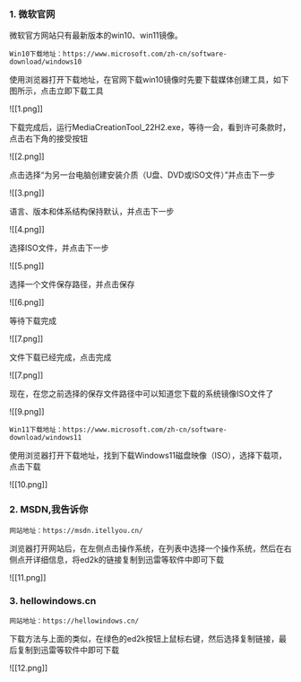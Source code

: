 ### 1. 微软官网

微软官方网站只有最新版本的win10、win11镜像。

```
Win10下载地址：https://www.microsoft.com/zh-cn/software-download/windows10
```

使用浏览器打开下载地址，在官网下载win10镜像时先要下载媒体创建工具，如下图所示，点击立即下载工具

![[1.png]]

下载完成后，运行MediaCreationTool_22H2.exe，等待一会，看到许可条款时，点击右下角的接受按钮

![[2.png]]

点击选择“为另一台电脑创建安装介质（U盘、DVD或ISO文件）”并点击下一步

![[3.png]]

语言、版本和体系结构保持默认，并点击下一步

![[4.png]]

选择ISO文件，并点击下一步

![[5.png]]

选择一个文件保存路径，并点击保存

![[6.png]]

等待下载完成

![[7.png]]

文件下载已经完成，点击完成

![[7.png]]

现在，在您之前选择的保存文件路径中可以知道您下载的系统镜像ISO文件了

![[9.png]]

```
Win11下载地址：https://www.microsoft.com/zh-cn/software-download/windows11
```

使用浏览器打开下载地址，找到下载Windows11磁盘映像（ISO），选择下载项，点击下载

![[10.png]]
### 2. MSDN,我告诉你

```
网站地址：https://msdn.itellyou.cn/
```

浏览器打开网站后，在左侧点击操作系统，在列表中选择一个操作系统，然后在右侧点开详细信息，将ed2k的链接复制到迅雷等软件中即可下载

![[11.png]]
### 3. hellowindows.cn

```
网站地址：https://hellowindows.cn/
```

下载方法与上面的类似，在绿色的ed2k按钮上鼠标右键，然后选择复制链接，最后复制到迅雷等软件中即可下载

![[12.png]]
